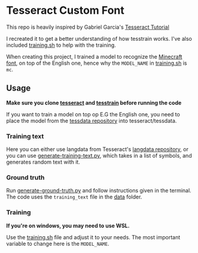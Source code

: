# Tesseract Custom Font
This repo is heavily inspired by Gabriel Garcia's [Tesseract Tutorial](https://github.com/astutejoe/tesseract_tutorial)

I recreated it to get a better understanding of how tesstrain works. I've also included [training.sh](./training.sh) to help with the training.

When creating this project, I trained a model to recognize the [Minecraft font](https://github.com/IdreesInc/Minecraft-Font), on top of the English one, hence why the `MODEL_NAME` in [training.sh](./training.sh) is `mc`.

## Usage
**Make sure you clone [tesseract](https://github.com/tesseract-ocr/tesseract) and [tesstrain](https://github.com/tesseract-ocr/tesstrain) before running the code**

If you want to train a model on top op E.G the English one, you need to place the model from the [tessdata repository](https://github.com/tesseract-ocr/tessdata) into tesseract/tessdata.

### Training text
Here you can either use langdata from Tesseract's [langdata repository](https://github.com/tesseract-ocr/langdata), or you can use [generate-training-text.py](./generate-training-text.py), which takes in a list of symbols, and generates random text with it.

### Ground truth
Run [generate-ground-truth.py](./generate-ground-truth.py) and follow instructions given in the terminal. The code uses the `training_text` file in the [data](./data) folder.

### Training
**If you're on windows, you may need to use WSL.**

Use the [training.sh](./training.sh) file and adjust it to your needs. The most important variable to change here is the `MODEL_NAME`.

